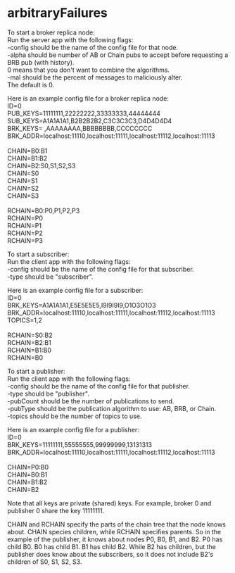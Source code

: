 # arbitraryFailures

To start a broker replica node:<br/>
Run the server app with the following flags:<br/>
-config should be the name of the config file for that node.<br/>
-alpha should be number of AB or Chain pubs to accept before requesting a BRB pub (with history).<br/>
 0 means that you don't want to combine the algorithms.<br/>
-mal should be the percent of messages to maliciously alter.<br/>
 The default is 0.<br/>

Here is an example config file for a broker replica node:<br/>
ID=0<br/>
PUB_KEYS=11111111,22222222,33333333,44444444<br/>
SUB_KEYS=A1A1A1A1,B2B2B2B2,C3C3C3C3,D4D4D4D4<br/>
BRK_KEYS=        ,AAAAAAAA,BBBBBBBB,CCCCCCCC<br/>
BRK_ADDR=localhost:11110,localhost:11111,localhost:11112,localhost:11113<br/>
<br/>
CHAIN=B0:B1<br/>
CHAIN=B1:B2<br/>
CHAIN=B2:S0,S1,S2,S3<br/>
CHAIN=S0<br/>
CHAIN=S1<br/>
CHAIN=S2<br/>
CHAIN=S3<br/>
<br/>
RCHAIN=B0:P0,P1,P2,P3<br/>
RCHAIN=P0<br/>
RCHAIN=P1<br/>
RCHAIN=P2<br/>
RCHAIN=P3<br/>

To start a subscriber:<br/>
Run the client app with the following flags:<br/>
-config should be the name of the config file for that subscriber. <br/>
-type should be "subscriber".<br/>

Here is an example config file for a subscriber:<br/>
ID=0<br/>
BRK_KEYS=A1A1A1A1,E5E5E5E5,I9I9I9I9,O1O3O1O3<br/>
BRK_ADDR=localhost:11110,localhost:11111,localhost:11112,localhost:11113<br/>
TOPICS=1,2<br/>
<br/>
RCHAIN=S0:B2<br/>
RCHAIN=B2:B1<br/>
RCHAIN=B1:B0<br/>
RCHAIN=B0<br/>

To start a publisher:<br/>
Run the client app with the following flags:<br/>
-config should be the name of the config file for that publisher.<br/>
-type should be "publisher".<br/>
-pubCount should be the number of publications to send.<br/>
-pubType should be the publication algorithm to use: AB, BRB, or Chain.<br/>
-topics should be the number of topics to use.<br/>

Here is an example config file for a publisher:<br/>
ID=0<br/>
BRK_KEYS=11111111,55555555,99999999,13131313<br/>
BRK_ADDR=localhost:11110,localhost:11111,localhost:11112,localhost:11113<br/>
<br/>
CHAIN=P0:B0<br/>
CHAIN=B0:B1<br/>
CHAIN=B1:B2<br/>
CHAIN=B2<br/>

Note that all keys are private (shared) keys. For example, broker 0 and publisher 0 share the key 11111111.<br/>

CHAIN and RCHAIN specify the parts of the chain tree that the node knows about. CHAIN species children, while
RCHAIN specifies parents. So in the example of the publisher, 
it knows about nodes P0, B0, B1, and B2. P0 has child B0. B0 has child B1. B1 has child B2. While B2 has children, 
but the publisher does know about the subscribers, so it does not include B2's children of S0, S1, S2, S3.
